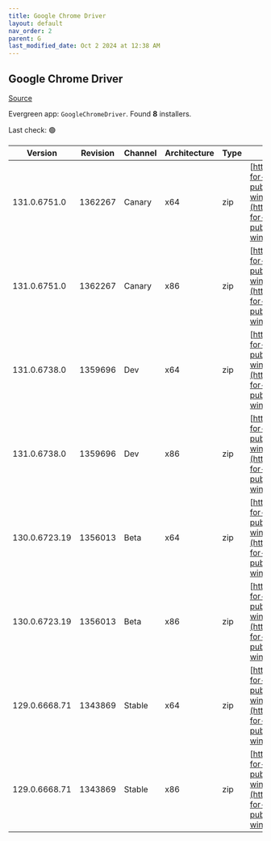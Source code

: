 ```yaml
---
title: Google Chrome Driver
layout: default
nav_order: 2
parent: G
last_modified_date: Oct 2 2024 at 12:38 AM
---
```


## Google Chrome Driver

[Source](https://googlechromelabs.github.io/chrome-for-testing/)

Evergreen app: `GoogleChromeDriver`. Found **8** installers.

Last check: 🟢

| Version       | Revision | Channel | Architecture | Type | URI                                                                                                                                                                                                        |
| ------------- | -------- | ------- | ------------ | ---- | ---------------------------------------------------------------------------------------------------------------------------------------------------------------------------------------------------------- |
| 131.0.6751.0  | 1362267  | Canary  | x64          | zip  | [https://storage.googleapis.com/chrome-for-testing-public/131.0.6751.0/win64/chromedriver-win64.zip](https://storage.googleapis.com/chrome-for-testing-public/131.0.6751.0/win64/chromedriver-win64.zip)   |
| 131.0.6751.0  | 1362267  | Canary  | x86          | zip  | [https://storage.googleapis.com/chrome-for-testing-public/131.0.6751.0/win32/chromedriver-win32.zip](https://storage.googleapis.com/chrome-for-testing-public/131.0.6751.0/win32/chromedriver-win32.zip)   |
| 131.0.6738.0  | 1359696  | Dev     | x64          | zip  | [https://storage.googleapis.com/chrome-for-testing-public/131.0.6738.0/win64/chromedriver-win64.zip](https://storage.googleapis.com/chrome-for-testing-public/131.0.6738.0/win64/chromedriver-win64.zip)   |
| 131.0.6738.0  | 1359696  | Dev     | x86          | zip  | [https://storage.googleapis.com/chrome-for-testing-public/131.0.6738.0/win32/chromedriver-win32.zip](https://storage.googleapis.com/chrome-for-testing-public/131.0.6738.0/win32/chromedriver-win32.zip)   |
| 130.0.6723.19 | 1356013  | Beta    | x64          | zip  | [https://storage.googleapis.com/chrome-for-testing-public/130.0.6723.19/win64/chromedriver-win64.zip](https://storage.googleapis.com/chrome-for-testing-public/130.0.6723.19/win64/chromedriver-win64.zip) |
| 130.0.6723.19 | 1356013  | Beta    | x86          | zip  | [https://storage.googleapis.com/chrome-for-testing-public/130.0.6723.19/win32/chromedriver-win32.zip](https://storage.googleapis.com/chrome-for-testing-public/130.0.6723.19/win32/chromedriver-win32.zip) |
| 129.0.6668.71 | 1343869  | Stable  | x64          | zip  | [https://storage.googleapis.com/chrome-for-testing-public/129.0.6668.71/win64/chromedriver-win64.zip](https://storage.googleapis.com/chrome-for-testing-public/129.0.6668.71/win64/chromedriver-win64.zip) |
| 129.0.6668.71 | 1343869  | Stable  | x86          | zip  | [https://storage.googleapis.com/chrome-for-testing-public/129.0.6668.71/win32/chromedriver-win32.zip](https://storage.googleapis.com/chrome-for-testing-public/129.0.6668.71/win32/chromedriver-win32.zip) |
